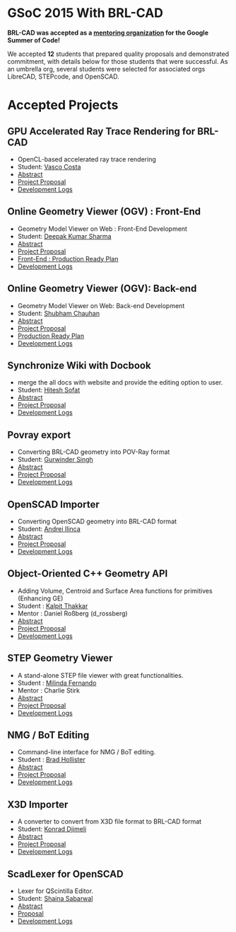# GSoC 2015 With BRL-CAD

**BRL-CAD was accepted as a [mentoring
organization](http://www.google-melange.com/) for the Google Summer of
Code!**

We accepted **12** students that prepared quality proposals and
demonstrated commitment, with details below for those students that were
successful. As an umbrella org, several students were selected for
associated orgs LibreCAD, STEPcode, and OpenSCAD.

# Accepted Projects

## GPU Accelerated Ray Trace Rendering for BRL-CAD

-   OpenCL-based accelerated ray trace rendering
-   Student: [Vasco Costa](User:vasco.costa.md)
-   [Abstract](https://www.google-melange.com/gsoc/project/details/google/gsoc2015/vasc/5657382461898752)
-   [Project Proposal](User:vasco.costa/GSoC15/proposal.md)
-   [Development Logs](User:vasco.costa/GSoC15/logs.md)

## Online Geometry Viewer (OGV) : Front-End

-   Geometry Model Viewer on Web : Front-End Development
-   Student: [Deepak Kumar
    Sharma](http://brlcad.org/wiki/User:Deekaysharma)
-   [Abstract](http://www.google-melange.com/gsoc/project/details/google/gsoc2015/deepakkumarsharma/5764640680181760)
-   [Project
    Proposal](http://brlcad.org/wiki/User:Deekaysharma/GSoC2015/Proposal)
-   [Front-End : Production Ready
    Plan](http://brlcad.org/wiki/User:Deekaysharma/GSoc15/OGV_production_ready_plan)
-   [Development Logs](User:Deekaysharma/logs.md)

## Online Geometry Viewer (OGV): Back-end

-   Geometry Model Viewer on Web: Back-end Development
-   Student: [Shubham Chauhan](http://brlcad.org/wiki/User:MeShubham99)
-   [Abstract](https://www.google-melange.com/gsoc/project/details/google/gsoc2015/meshubham99/5639274879778816)
-   [Project
    Proposal](http://brlcad.org/wiki/User:MeShubham99/GSoc15/proposal)
-   [Production Ready
    Plan](http://brlcad.org/wiki/User:MeShubham99/GSoc15/OGV_production_ready_plan)
-   [Development
    Logs](http://brlcad.org/w/index.php?title=User:MeShubham99/GSoc15/log_development)

## Synchronize Wiki with Docbook

-   merge the all docs with website and provide the editing option to
    user.
-   Student: [Hitesh
    Sofat](http://brlcad.org/w/index.php?title=User:Hiteshsofat)
-   [Abstract](https://www.google-melange.com/gsoc/project/details/google/gsoc2015/hitesh123/5757334940811264)
-   [Project
    Proposal](http://brlcad.org/w/index.php?title=User:Hiteshsofat/GSoc15/proposal)
-   [Development
    Logs](http://brlcad.org/w/index.php?title=User:Hiteshsofat/GSoc15/log_development)

## Povray export

-   Converting BRL-CAD geometry into POV-Ray format
-   Student: [Gurwinder
    Singh](http://brlcad.org/w/index.php?title=User:Gurwinder_Singh)
-   [Abstract](https://www.google-melange.com/gsoc/project/details/google/gsoc2015/gurwinder_singh_bains/5639274879778816)
-   [Project
    Proposal](http://brlcad.org/wiki/User:Gurwinder_Singh/GSoc15/proposal)
-   [Development
    Logs](http://brlcad.org/w/index.php?title=User:Gurwinder_Singh/GSoc15/log_development)

## OpenSCAD Importer

-   Converting OpenSCAD geometry into BRL-CAD format
-   Student: [Andrei Ilinca](User:Andrei.ilinca24.md)
-   [Abstract](https://www.google-melange.com/gsoc/project/details/google/gsoc2015/andrei_il/5676830073815040)
-   [Project Proposal](User:Andrei.ilinca24/Proposal.md)
-   [Development Logs](User:Andrei.ilinca24/logs.md)

## Object-Oriented C++ Geometry API

-   Adding Volume, Centroid and Surface Area functions for primitives
    (Enhancing GE)
-   Student : [Kalpit Thakkar](User:Dracarys983.md)
-   Mentor : Daniel Roßberg (d_rossberg)
-   [Abstract](https://www.google-melange.com/gsoc/project/details/google/gsoc2015/dracarys983/5750085036015616)
-   [Project Proposal](User:Dracarys983/Proposal.md)
-   [Development Logs](User:Dracarys983/Development_Logs.md)

## STEP Geometry Viewer

-   A stand-alone STEP file viewer with great functionalities.
-   Student : [Milinda
    Fernando](http://brlcad.org/wiki/User:MilindaFernando)
-   Mentor : Charlie Stirk
-   [Abstract](User:MilindaFernando/abstract.md)
-   [Project
    Proposal](User:MilindaFernando/gsoc2015_project_proposal.md)
-   [Development Logs](User:MilindaFernando/gsoc2015_devlog.md)

## NMG / BoT Editing

-   Command-line interface for NMG / BoT editing.
-   Student : [Brad Hollister](User:Bhollister.md)
-   [Abstract](https://www.google-melange.com/gsoc/project/details/google/gsoc2015/brad_h/5697982787747840)
-   [Project Proposal](User:Bhollister/Proposal.md)
-   [Development Logs](User:Bhollister/DevLog.md)

## X3D Importer

-   A converter to convert from X3D file format to BRL-CAD format
-   Student: [Konrad Djimeli](http://brlcad.org/wiki/User:Konrado_DJ)
-   [Abstract](https://www.google-melange.com/gsoc/project/details/google/gsoc2015/djimeli/5634387206995968)
-   [Project
    Proposal](http://brlcad.org/wiki/User:Konrado_DJ/GSoc2015/Proposal/X3D_Importer)
-   [Development
    Logs](http://brlcad.org/wiki/User:Konrado_DJ/GSoc2015/logs)

## ScadLexer for OpenSCAD

-   Lexer for QScintilla Editor.
-   Student: [Shaina
    Sabarwal](http://brlcad.org/wiki/User:Shainasabarwal)
-   [Abstract](https://www.google-melange.com/gsoc/project/details/google/gsoc2015/shaina/5684049913839616)
-   [Proposal](http://brlcad.org/wiki/User:Shainasabarwal/ScadLexer_for_ScintillaEditor#Title:_SCAD_lexer_for_QScintilla_Editor)
-   [Development
    Logs](http://brlcad.org/wiki/User:Shainasabarwal/GSoC15/logs)
